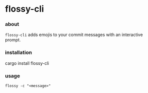 # flossy-cli

### about
`flossy-cli` adds emojis to your commit messages with an interactive prompt.

### installation
cargo install flossy-cli

### usage
`flossy -c "<message>"`

